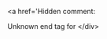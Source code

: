 <a href='Hidden comment: 
<div id="fb-root">

Unknown end tag for &lt;/div&gt;


<script>(function(d, s, id) {
var js, fjs = d.getElementsByTagName(s)[0];
if (d.getElementById(id)) {return;}
js = d.createElement(s); js.id = id;
js.src = "//connect.facebook.net/en_US/all.js#xfbml=1";
fjs.parentNode.insertBefore(js, fjs);
}(document, "script", "facebook-jssdk"));

Unknown end tag for &lt;/script&gt;


'></a>

# 北京邮电大学研究生学位论文[LaTeX2e](http://www.latex-project.org/)文档类 #

<a href='Hidden comment: 
<div class="fb-like" data-href="http://code.google.com/p/buptthesis" data-send="true" data-width="450" data-show-faces="true">

Unknown end tag for &lt;/div&gt;


'></a>
_BUPTThesis_ 提供符合《北京邮电大学关于研究生学位论文格式的统一要求》的[LaTeX2e](http://www.latex-project.org/)文档类（论文模板）

## 最近更新 ##
发行版本 v2.0 可以[下载](http://buptthesis.googlecode.com/files/buptthesis-2.0.zip)了！

<a href='Hidden comment: 
<wiki:gadget url="http://google-code-project-hosting-gadgets.googlecode.com/hg/build/prod/changes/gcChanges.xml" up_projectName="buptthesis" height="200" border="0" />
'></a>

订阅 [RSS Feed](http://code.google.com/feeds/p/buptthesis/updates/basic) 获取 BUPTThesis 项目的最新进展。

## [下载与安装](DownloadInstall.md) ##
开发版本下载地址：
<pre>
hg clone https://buptthesis.googlecode.com/hg/ buptthesis<br>
</pre>
请参考MOTO的[笔记](http://forum.byr.edu.cn/pc/pccon.php?id=1117&nid=80133)

## [常见问题](FAQ.md) ##
  * 什么是 BUPTThesis ？
  * BUPTThesis 和 latex-bupt 有什么区别？
  * ……

## 相关项目 ##
**_[latex-bupt](http://code.google.com/p/latex-bupt/)_ gnawux 的北京邮电大学博士论文 LaTeX 模板**

**_[buptthesis-bachelor](http://code.google.com/p/buptthesis-bachelor/)_ cnMuggle 的北京邮电大学本科毕业设计 LaTeX 模版**

**_[yabtb](http://code.google.com/p/yet-another-bupt-thesis-bachelor/)_ casparant 的北京邮电大学本科毕业设计 XeTeX 模板**

**_[ThuThesis](http://sourceforge.net/projects/thuthesis/)_ 薛瑞尼的清华大学学位论文LaTeX模板**

